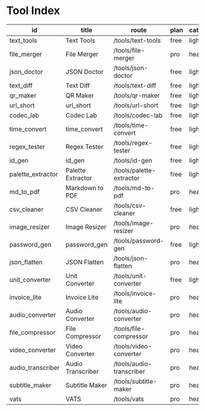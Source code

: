 # Tool Index

| id | title | route | plan | category |
|----|-------|-------|------|----------|
| text_tools | Text Tools | /tools/text-tools | free | light |
| file_merger | File Merger | /tools/file-merger | pro | heavy |
| json_doctor | JSON Doctor | /tools/json-doctor | free | light |
| text_diff | Text Diff | /tools/text-diff | free | light |
| qr_maker | QR Maker | /tools/qr-maker | free | light |
| url_short | url_short | /tools/url-short | free | light |
| codec_lab | Codec Lab | /tools/codec-lab | free | light |
| time_convert | time_convert | /tools/time-convert | free | light |
| regex_tester | Regex Tester | /tools/regex-tester | free | light |
| id_gen | id_gen | /tools/id-gen | free | light |
| palette_extractor | Palette Extractor | /tools/palette-extractor | free | light |
| md_to_pdf | Markdown to PDF | /tools/md-to-pdf | pro | heavy |
| csv_cleaner | CSV Cleaner | /tools/csv-cleaner | free | light |
| image_resizer | Image Resizer | /tools/image-resizer | pro | heavy |
| password_gen | password_gen | /tools/password-gen | free | light |
| json_flatten | JSON Flatten | /tools/json-flatten | pro | heavy |
| unit_converter | Unit Converter | /tools/unit-converter | free | light |
| invoice_lite | Invoice Lite | /tools/invoice-lite | pro | heavy |
| audio_converter | Audio Converter | /tools/audio-converter | pro | heavy |
| file_compressor | File Compressor | /tools/file-compressor | pro | heavy |
| video_converter | Video Converter | /tools/video-converter | pro | heavy |
| audio_transcriber | Audio Transcriber | /tools/audio-transcriber | pro | heavy |
| subtitle_maker | Subtitle Maker | /tools/subtitle-maker | pro | heavy |
| vats | VATS | /tools/vats | pro | heavy |
